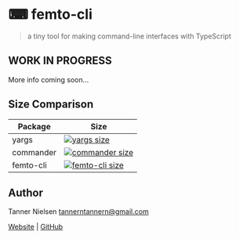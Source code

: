 # ⌨ femto-cli
> a tiny tool for making command-line interfaces with TypeScript

## WORK IN PROGRESS
More info coming soon...

## Size Comparison
| Package | Size |
| ------- | -----|
| yargs | [![yargs size](https://badgen.net/bundlephobia/min/yargs)](https://bundlephobia.com/result?p=commander) |
| commander | [![commander size](https://badgen.net/bundlephobia/min/commander)](https://bundlephobia.com/result?p=yargs) |
| femto-cli | [![femto-cli size](https://badgen.net/bundlephobia/min/femto-cli)](https://bundlephobia.com/result?p=femto-cli) |

## Author
Tanner Nielsen <tannerntannern@gmail.com>

[Website](https://tannernielsen.com) | [GitHub](https://github.com/tannerntannern) 

